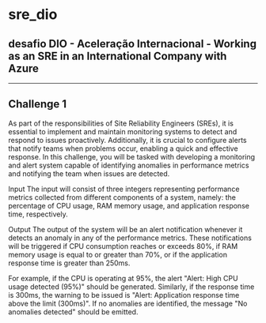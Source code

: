 # sre_dio

desafio DIO - Aceleração Internacional - Working as an SRE in an International Company with Azure
-------------
-------------

Challenge 1 
----------

As part of the responsibilities of Site Reliability Engineers (SREs), it is essential to implement and maintain monitoring systems to detect and respond to issues proactively. Additionally, it is crucial to configure alerts that notify teams when problems occur, enabling a quick and effective response. In this challenge, you will be tasked with developing a monitoring and alert system capable of identifying anomalies in performance metrics and notifying the team when issues are detected.

Input
The input will consist of three integers representing performance metrics collected from different components of a system, namely: the percentage of CPU usage, RAM memory usage, and application response time, respectively.

Output
The output of the system will be an alert notification whenever it detects an anomaly in any of the performance metrics. These notifications will be triggered if CPU consumption reaches or exceeds 80%, if RAM memory usage is equal to or greater than 70%, or if the application response time is greater than 250ms.

For example, if the CPU is operating at 95%, the alert "Alert: High CPU usage detected (95%)" should be generated. Similarly, if the response time is 300ms, the warning to be issued is "Alert: Application response time above the limit (300ms)". If no anomalies are identified, the message "No anomalies detected" should be emitted.
